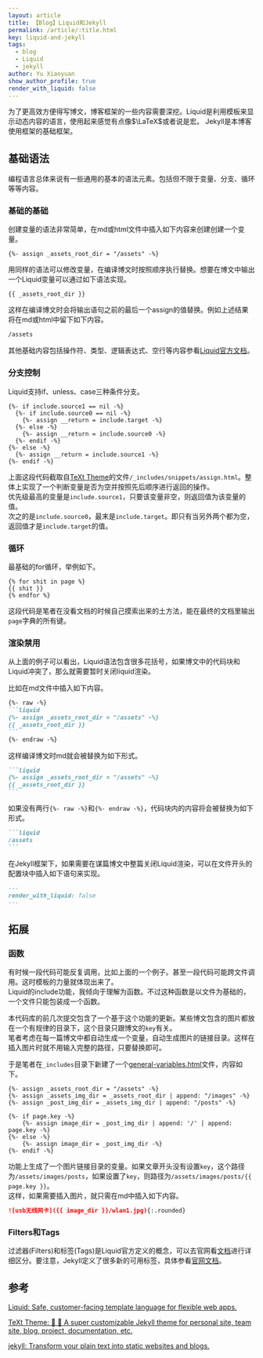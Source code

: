 ```yaml
---
layout: article
title: 【Blog】Liquid和Jekyll
permalink: /article/:title.html
key: liquid-and-jekyll
tags: 
  - blog
  - Liquid
  - jekyll
author: Yu Xiaoyuan
show_author_profile: true
render_with_liquid: false
---
```


<!-- abstract begin -->
为了更高效方便得写博文，博客框架的一些内容需要深挖。Liquid是利用模板来显示动态内容的语言，使用起来感觉有点像$\LaTeX$或者说是宏。
Jekyll是本博客使用框架的基础框架。
<!-- abstract end -->

<!--more-->

<!-- begin include -->

<!-- end include -->

<!-- begin private variable of Liquid -->

<!-- end private variable of Liquid -->

## 基础语法

编程语言总体来说有一些通用的基本的语法元素。包括但不限于变量、分支、循环等等内容。

### 基础的基础

创建变量的语法非常简单，在md或html文件中插入如下内容来创建创建一个变量。

```liquid
{%- assign _assets_root_dir = "/assets" -%}
```

用同样的语法可以修改变量，在编译博文时按照顺序执行替换。想要在博文中输出一个Liquid变量可以通过如下语法实现。

```liquid
{{ _assets_root_dir }}
```

这样在编译博文时会将输出语句之前的最后一个assign的值替换。例如上述结果将在md或html中留下如下内容。

```markdown
/assets
```

其他基础内容包括操作符、类型、逻辑表达式、空行等内容参看[Liquid官方文档][1]。

### 分支控制

Liquid支持if、unless、case三种条件分支。

```liquid
{%- if include.source1 == nil -%}
  {%- if include.source0 == nil -%}
    {%- assign __return = include.target -%}
  {%- else -%}
    {%- assign __return = include.source0 -%}
  {%- endif -%}
{%- else -%}
  {%- assign __return = include.source1 -%}
{%- endif -%}
```

上面这段代码截取自[TeXt Theme][2]的文件`/_includes/snippets/assign.html`。整体上实现了一个判断变量是否为空并按照先后顺序进行返回的操作。  
优先级最高的变量是`include.source1`，只要该变量非空，则返回值为该变量的值。  
次之的是`include.source0`，最末是`include.target`。即只有当另外两个都为空，返回值才是`include.target`的值。

### 循环

最基础的for循环，举例如下。

```liquid
{% for shit in page %}
{{ shit }}
{% endfor %}
```

这段代码是笔者在没看文档的时候自己摸索出来的土方法，能在最终的文档里输出`page`字典的所有键。

### 渲染禁用

从上面的例子可以看出，Liquid语法包含很多花括号，如果博文中的代码块和Liquid冲突了，那么就需要暂时关闭liquid渲染。

比如在md文件中插入如下内容。

````markdown
{%- raw -%}
```liquid
{%- assign _assets_root_dir = "/assets" -%}
{{ _assets_root_dir }}
```
{%- endraw -%}
````

这样编译博文时md就会被替换为如下形式。

````markdown
```liquid
{%- assign _assets_root_dir = "/assets" -%}
{{ _assets_root_dir }}
```
````

如果没有两行`{%- raw -%}`和`{%- endraw -%}`，代码块内的内容将会被替换为如下形式。

````markdown
```liquid
/assets
```
````

在Jekyll框架下，如果需要在谋篇博文中整篇关闭Liquid渲染，可以在文件开头的配置块中插入如下语句来实现。

```markdown
---
render_with_liquid: false
---
```

## 拓展

### 函数

有时候一段代码可能反复调用，比如上面的一个例子。甚至一段代码可能跨文件调用。这时模板的力量就体现出来了。  
Liquid的include功能，我倾向于理解为函数。不过这种函数是以文件为基础的，一个文件只能包装成一个函数。

本代码库的前几次提交包含了一个基于这个功能的更新。某些博文包含的图片都放在一个有规律的目录下，这个目录只跟博文的`key`有关。  
笔者考虑在每一篇博文中都自动生成一个变量，自动生成图片的链接目录。这样在插入图片时就不用输入完整的路径，只要替换即可。

于是笔者在`_includes`目录下新建了一个[general-variables.html](https://github.com/yuxiaoyuan0406/yuxiaoyuan0406.github.io/blob/b1fa31876c18c735773452f7762647c13803f7a1/_includes/general-variables.html)文件，内容如下。

```liquid
{%- assign _assets_root_dir = "/assets" -%}
{%- assign _assets_img_dir = _assets_root_dir | append: "/images" -%}
{%- assign _post_img_dir = _assets_img_dir | append: "/posts" -%}

{%- if page.key -%}
    {%- assign image_dir = _post_img_dir | append: '/' | append: page.key -%}
{%- else -%}
    {%- assign image_dir = _post_img_dir -%}
{%- endif -%}
```

功能上生成了一个图片链接目录的变量。如果文章开头没有设置`key`，这个路径为`/assets/images/posts`，如果设置了`key`，则路径为`/assets/images/posts/{{ page.key }}`。  
这样，如果需要插入图片，就只需在md中插入如下内容。

```markdown
![usb无线网卡]({{ image_dir }}/wlan1.jpg){:.rounded}
```

### Filters和Tags

过滤器(Filters)和标签(Tags)是Liquid官方定义的概念，可以去官网看[文档][1]进行详细区分。要注意，Jekyll定义了很多新的可用标签，具体参看[官网文档](https://jekyllrb.com/docs/liquid/tags/)。

## 参考

[Liquid: Safe, customer-facing template language for flexible web apps.][1]

[TeXt Theme: 💎 🐳 A super customizable Jekyll theme for personal site, team site, blog, project, documentation, etc.][2]

[jekyll: Transform your plain text into static websites and blogs.][3]

<!-- begin reference links -->
[1]: https://shopify.github.io/liquid/
[2]: https://github.com/kitian616/jekyll-TeXt-theme
[3]: https://jekyllrb.com/
<!-- end reference links -->
